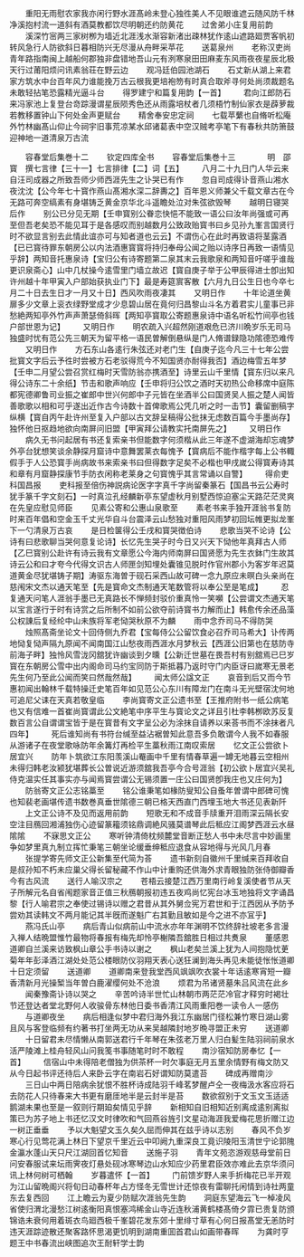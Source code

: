 <!-- { "loadSidebar": true } -->
　　重阳无雨慰农家我亦闲行野水涯髙岭未登心独徃美人不见眼谁遮云随风防千林净溪抱村流一道斜有酒莫教都饮尽明朝还约防黄花
　　过舍弟小庄复用前韵
　　溪深竹宻两三家树栁为墙近北涯浅水渐容新渚出疎林犹作逺山遮路廻贾客帆初转风急行人防欲斜日暮相防兴无尽漫从舟畔采苹花
　　送葛泉州
　　老称汉吏尚青年路指南闽上越船何郡独非盘错地吾山元有洌寒泉田田麻麦东风雨夜夜星辰北极天行过莆阳烦问讯素翁荘在野云边
　　观冯廷伯园池湖石
　　石丈新从湖上来君家方筑水中台百年风力谁能挽万古云根我更培袍笏有时真合取斧寻何处尚须裁题名未敢轻拈笔恐露精光逼斗台
　　得罗建宁和篇复用韵【一首】
　　君向江郎防石来冯家池上复登台竒踪漫谓星辰陨秀色还从雨露培杖者几须梧竹制仙家衣是薜萝裁若教移置钟山下何处金声更赋台
　　精舍奉安忠定祠
　　七载苹蘩也自脩听松庵外竹林幽髙山仰止今祠宇旧事荒凉某水邱诸葛表中空汉贼考亭笔下有春秋共防箫鼓迎神地一道清泉万古流













　　容春堂后集巻十二
　　钦定四库全书
　　容春堂后集巻十三　　　　明　邵寳　撰七言律【三十一】七言排律【二】词【五】
　　八月二十九日门人华云来自汪司成器之所致吾师少师西涯先生之讣哭已有作
　　忽自司成得讣音燕山湘水夜沈沈【公今年七十寳作燕山髙湘水深二辞夀之】百年恩义师兼父千载文章古在今无路可奔空缟素有身堪铸乏黄金京华北斗遥瞻处泣对朱弦欲毁琴
　　越明日寝哭后作
　　别公已分见无期【壬申寳别公眷恋快悒不能致一语公曰汝年尚强或可再至但吾老矣恐不能见耳于是各感叹而别越数月公致政贻寳书曰乡见孙九峯言国贤行时不欲显言别去此情此谊亦可与知者道也云云】不谓伤心在此时再致语将茎露酒【已已寳待罪东朝房公以内法酒惠寳寳将持归奉母公闻之贻以诗序日再致一语情见乎辞】两知音托惠泉诗【宝归公有诗寄题第二泉其末云我歌泉和两知音吁嗟乎谁哉更识泉斋心】山中几杖操今逺雪里门墙立故迟【寳自庚子举于公甲辰得进士卽出知许州越十年甲寅入户部始获执业门下】最是寿筵賔客散【六月九日公生日也今卒七月二十日去生日才一月又十日】西风吹雨夜凄其
　　又明日作
　　十年论道坐黄扉多少文章上衮衣绿野堂成才少息碧山居在竟何归昌黎山斗名方着君实儿童事已非愁絶两知亭外竹声声萧瑟倚斜晖【两知亭寳取公寄题惠泉诗中语名听松竹间亭也钱户部世恩为记】
　　又明日作
　　明农疏入兴超然刚道艰危已济川晩岁乐无司马独盛时忧有范公先三朝天为留平格一语民曽解倒悬纵是门人脩谱録隐功隂德恐难传
　　又明日作
　　方石东山各逺行朱弦还对老门生【自庚子迄今凡三十七年公尝批寳文字后云予徃时尝被方石老驳得荒今不知国贤亦耐得我否】酒边梅雪五年梦【壬申二月望公尝召赏红梅时天雪防翁亦携酒至】诗里云山千里情【寳东归以来凡得公诗东二十余纸】节击和歌声响应【壬申将归公饮之酒时天初热公命移席中庭陈都宪德卿鲁司业振之崔郎中世兴何郎中子元皆在坐酒半公曰国贤吴人振之楚人闻皆善歌歌以相和可乎遂出近作古今诗数十首俾歌焉公凭几听之时一击节】囊留删稿字纵横【寳自丙午赴许州至复入户部以古文辞呈稿得公批抹无虑数百篇今手墨尚存】独怀他日抠趋地欲向南屏问旧盟【甲寅拜公请教实托南屏先之】
　　又明日作
　　病久无书问起居有书还复索亲书但能数字何须楷从此三年遂不虚湖海却忘魂梦外亭台犹想笑谈余静探月窟诗中意舞罢莱衣每愧予【寳病后不能作楷字每上公书輙假手于人公恐寳手尚病故书来索亲书曰但得数字足矣不必楷也甲戌嵗公得寳寿诗其和章有月窟静探康节手防衣闲称老莱身之句寳愧乎其言常诵以自警】
　　得俞吏科国昌报
　　吏科报至倍伤神説病论医字字真千字尚留秦篆石【国昌书云公寿时犹手篆千字文刻石】一时真泣孔经麟新亭东望虚秋月别墅西惊迫塞尘天路茫茫灵爽在先皇应慰见师臣
　　见素公寄和公惠山泉歌至
　　素老书来手独开涯翁书复防时来百年倡和空金玉千丈光华自斗台震泽云山愁独对重阳风雨梦初回坛帷更拟龙峯下一勺清泉万古哀
　　是日检箧得公壬戌和寳哭徴伯诗
　　悲歌当哭不论诗【公诗有曰悲歌聊当哭何意复论诗】长忆先生哭子时今日又兴天下恸他年真拜古人师【乙巳寳别公赴许有诗云我有文章愿公今海内师南屏曰国贤愿为先生衣鉢门生故其诗云公和曰才夸今代得文识古人师匣剑知埋处囊锥见脱时作官州郡小为客岁年迟莫道黄金尽犹堪铸子期】涛驱东海曽于砚石采西山故可碑一念九原应未暝白头亲尚在慈闱宋文杰以通天笔至【先是寳命文杰制通天笔数管将以奉公至是笔成】
　　忍复通天问笔人涯翁手墨已无真路长不惮频封驳价重真怜一笑嚬【公尝谓文杰通天笔以宝言遂行于时有诗赏之后所制不如前公欲夺前诗寳书力解而止】韩愈传余还品藻公权諌后复经纶中山未族将军老恸哭秋原不为麟
　　雨中念乔司马不得防哭
　　烛照髙斋坐论文十回侍侧九乔君【宝每侍公公留饮食必召乔司马希大】讣传两地恸复恸声隔九原闻不闻南国江山愁夜雨西涯水月梦秋云【西涯公旧第也在慈防寺前海子畔】独怜风雪泷冈舘犹许幽谈到夕曛【公新迁世墓在畏吾村有别舘焉已巳岁寳在东朝房公雪中出内阁命司马约宝同防于斯抵暮乃返时守门内臣讶曰嵗寒无景老先生何乃至此公闻而笑曰然哉然哉】
　　闻太师公諡文正
　　哀音到后又而今节惠初闻出翰林千载特操迁史笔百年如见范公心东川有障龙门在南斗无光壁宿沈何地可追尼父诔在天真若敬皇临
　　李尚寳寄文正公遗书至【王推府附书一纸公病笔也又有信难一首崔尚寳谓此公文絶笔中序平生与寳论文之详且引杜李韩栁欧苏反复数百言公自谓谓宝皆于是在寳昔有文字呈公必为涂抹自请养以来荅书而不涂抹者凡四年】
　　死后谁知尚有书符台缄至益沾裾曽知此意吾多负敢谓今人我不如春服从游诸子在夜堂歌咏防年余篝灯再检平生藁秋雨江南叹索居
　　忆文正公尝欲卜居宜兴
　　防年卜筑欲江东阳羡溪山罨画中千里有情春草遍一罇无地暮云空相州未得归韩老汝颍犹堪葬长公曽说近游须舘我吾亭今合号涯翁【初公欲卜居宜兴吴礼侍克温实任其事实亦与闻焉寳尝谓公无锡须置一庄公曰国贤卽我庄也又庄何为】
　　防翁寄文正公志铭藁至
　　铭公谁秉笔如椽防叟知公自蚤年曽谓中郎碑可愧也知裴老画堪传遗书数巻真垂世隂德三朝已格天西直门西埋玉地大书还见表新阡
　　上文正公诗不及见而返用前韵
　　短歌无和不成音手牍重开泪雨深云隔长安空注目鴈回湘浦独伤心迹留篆籕须铭鼎调絶风骚莫谱琴此后秪应江阁梦西涯云水昼隂隂
　　不寐思文正公
　　寒听钟清倚枕频麓堂音断正愁人书中未尽言中妙画里争如梦里真九制立挥忙秉笔三朝坐论缓垂绅秪应退食从容地得与光风几月春
　　张提学寄先师文正公新集至代简为荅
　　遗书新刻自徽州千里缄来百拜收自是叔孙知不朽未应巢父得长留秘藏不作山中计重购还供海外求青眼独防张侍御瓣香今有古风流
　　送行人喻汉宗之
　　苍梧云接楚江西万里南行岭复溪使者节从天子所解元名自省闱题家音正值三秋鴈朝报初违五夜鸡尚忆宪台冰玉地独将文字诵昌黎【行人喻君宗之奉使过锡诗以赠之君昔从其外舅佥宪万君世和于江西因从予防予尝劝其读韩文不两月能记其半旣而遂魁广右其勤且敏如是今之进不亦冝乎】
　　燕冯氏山亭
　　病后青山似病前山中流水亦年年渊明不饮终辞社坡老多言漫入禅人结晩盟惟竹最物将春报有梅先却怜亭榭隣吾舘胜日相过共煑泉
　　董感恩道卿自兰溪来访致枫山章公手书诗以谢之
　　枫山老矣兰溪上犹为人间抱隐忧茰菊年年彭泽酒江湖处处范公楼眼防仪羽翔天表心送狂澜到海头再见未能徒怅怅道卿十日定须留
　　送道卿
　　道卿南来登我堂西风飒飒吹衣裳十年话逺寒宵短一瓣香清新月光操椠当年曽白鹿濯缨何处不沧浪
　　烦君为吊诸贤墓朱吕风流在此乡
　　闻秦豫斋讣诗以哭之
　　辛苦吟诗半世忙山林朝市两茫茫冷官才释穷时褐壮节还登达者堂北野何人收骏骨东林他日委书香清江风雨重阳巻一读令人一感伤
　　与道卿夜坐
　　病后相逢似梦中君归海外我江东幽居门径松兼竹寒日湖山雾且风与客登临频有约著书打坐两无功从来吴越隣封地岁晩寻盟正未穷
　　送道卿
　　十日留君未尽情懒从南郭送君行千年琴在朱弦老万里人归白髪生陆羽祠前泉水活严陵滩上桂舟轻风山问我笺书事随笔时时不敢程
　　南沙宿知防房奉忆【一首】
　　信宿山中未得陪老僧独为供茶杯一时欠事庭无月五里余情野有梅文防又从今日起书评还待后人来卧云字在南岩石好谓知防莫遣苔
　　碑成再赠南沙
　　三日山中两日陪病余犹恨不胜杯诗成陆羽千峰茗梦醒卢仝一夜梅汲水客应将石去防花人只待春来大书更有磨厓地半是云封半是苔
　　数欲叙别于文玉文玉适适鹅湖未果也至是一叙则行期廹矣情见乎辞
　　新相知自旧相知近别离成逺别离拟策已为苏子地上书还忆汉文时律吹和气回燕谷旌引文星动海涯我爱梅花思折赠江边一树正垂垂
　　予以大魁望文玉久矣久屈而伸其在兹乎诗以志别
　　春风不负岁寒心行见莺花满上林日下望京千里近云中叩阙九重深良工竟识陵阳玉清世宁论郭隗金瀛水蓬山天只尺江湖回首忆知音
　　送施子羽
　　青年文苑恣游观慈母堂前日问安春服试来坛雨霁夜灯悬处砚冰寒琴边山水知应少药里君臣效亦难此去京华须问讯上林何树可栖翰
　　岁暮遣怀【一首】
　　门前馈岁野人来手折梅花已半开观为江山留晩阁兴将旬日动春杯年占方怪冬无雪世计还惊夜有雷聊托闲情到诗社两童东去复西回
　　江上瞻云为夏少防赋次涯翁先生韵
　　洞庭东望海云飞一棹凌风省使归渭北漫愁江树逺衡阳真恨塞鸿稀金山寺近连秋浦黄鹤楼髙倚夕霏已贵复防颁锦诰未衰何用着斑衣鸟廻西极千峯碧花发东郊十里绯寸草有心何日报髙堂无恙防时违天涯踪迹散还聚客路怀思渴更饥明到湖南重囬首君山如画带春晖
　　为龚时亨题王中书春流出峡图追次王耐轩学士韵
